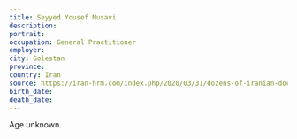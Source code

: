 ```yaml
---
title: Seyyed Yousef Musavi
description: 
portrait: 
occupation: General Practitioner
employer: 
city: Golestan
province: 
country: Iran
source: https://iran-hrm.com/index.php/2020/03/31/dozens-of-iranian-doctors-died-during-irans-coronavirus-crisis/
birth_date: 
death_date: 
---
```


Age unknown.